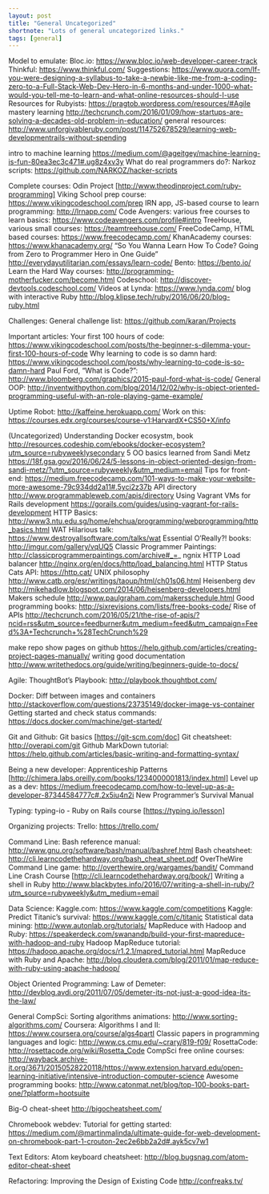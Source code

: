 ```yaml
---
layout: post
title: "General Uncategorized"
shortnote: "Lots of general uncategorized links."
tags: [general]
---
```


Model to emulate:
Bloc.io: https://www.bloc.io/web-developer-career-track
Thinkful: https://www.thinkful.com/
Suggestions: https://www.quora.com/If-you-were-designing-a-syllabus-to-take-a-newbie-like-me-from-a-coding-zero-to-a-Full-Stack-Web-Dev-Hero-in-6-months-and-under-1000-what-would-you-tell-me-to-learn-and-what-online-resources-should-I-use
Resources for Rubyists: https://pragtob.wordpress.com/resources/#Agile
mastery learning http://techcrunch.com/2016/01/09/how-startups-are-solving-a-decades-old-problem-in-education/
general resources: http://www.unforgivableruby.com/post/114752678529/learning-web-developmentrails-without-spending

intro to machine learning https://medium.com/@ageitgey/machine-learning-is-fun-80ea3ec3c471#.ug8z4xv3y
What do real programmers do?:
Narkoz scripts: https://github.com/NARKOZ/hacker-scripts

Complete courses:
Odin Project [http://www.theodinproject.com/ruby-programming]
Viking School prep course: https://www.vikingcodeschool.com/prep
IRN app, JS-based course to learn programming: http://lrnapp.com/
Code Avengers: various free courses to learn basics: https://www.codeavengers.com/profile#intro
TreeHouse, various small courses: https://teamtreehouse.com/
FreeCodeCamp, HTML based courses: https://www.freecodecamp.com/
KhanAcademy courses: https://www.khanacademy.org/
“So You Wanna Learn How To Code? Going from Zero to Programmer Hero in One Guide” http://everydayutilitarian.com/essays/learn-code/
Bento: https://bento.io/
Learn the Hard Way courses: http://programming-motherfucker.com/become.html
Codeschool: http://discover-devtools.codeschool.com/
Videos at Lynda: https://www.lynda.com/
blog with interactive Ruby http://blog.klipse.tech/ruby/2016/06/20/blog-ruby.html

Challenges:
General challenge list: https://github.com/karan/Projects

Important articles:
Your first 100 hours of code: https://www.vikingcodeschool.com/posts/the-beginner-s-dilemma-your-first-100-hours-of-code
Why learning to code is so damn hard: https://www.vikingcodeschool.com/posts/why-learning-to-code-is-so-damn-hard
Paul Ford, “What is Code?”: http://www.bloomberg.com/graphics/2015-paul-ford-what-is-code/
General OOP: http://inventwithpython.com/blog/2014/12/02/why-is-object-oriented-programming-useful-with-an-role-playing-game-example/  

Uptime Robot: http://kaffeine.herokuapp.com/
Work on this: https://courses.edx.org/courses/course-v1:HarvardX+CS50+X/info

(Uncategorized)
Understanding Docker ecosystm, book http://resources.codeship.com/ebooks/docker-ecosystem?utm_source=rubyweeklysecondary
5 OO basics learned from Sandi Metz https://18f.gsa.gov/2016/06/24/5-lessons-in-object-oriented-design-from-sandi-metz/?utm_source=rubyweekly&utm_medium=email
Tips for front-end: https://medium.freecodecamp.com/101-ways-to-make-your-website-more-awesome-79c934dd2a11#.5yci2z37b
API directory http://www.programmableweb.com/apis/directory
Using Vagrant VMs for Rails development https://gorails.com/guides/using-vagrant-for-rails-development
HTTP Basics: http://www3.ntu.edu.sg/home/ehchua/programming/webprogramming/http_basics.html
WAT Hilarious talk: https://www.destroyallsoftware.com/talks/wat
Essential O’Really?! books: http://imgur.com/gallery/vqUQ5
Classic Programmer Paintings: http://classicprogrammerpaintings.com/archive#_=_
ngnix HTTP Load balancer http://nginx.org/en/docs/http/load_balancing.html
HTTP Status Cats API: https://http.cat/
UNIX philosophy http://www.catb.org/esr/writings/taoup/html/ch01s06.html
Heisenberg dev http://mikehadlow.blogspot.com/2014/06/heisenberg-developers.html
Makers schedule http://www.paulgraham.com/makersschedule.html
Good programming books: http://sixrevisions.com/lists/free-books-code/
Rise of APIs http://techcrunch.com/2016/05/21/the-rise-of-apis/?ncid=rss&utm_source=feedburner&utm_medium=feed&utm_campaign=Feed%3A+Techcrunch+%28TechCrunch%29

make repo show pages on github https://help.github.com/articles/creating-project-pages-manually/
writing good documentation http://www.writethedocs.org/guide/writing/beginners-guide-to-docs/

Agile:
ThoughtBot’s Playbook: http://playbook.thoughtbot.com/

Docker:
Diff between images and containers http://stackoverflow.com/questions/23735149/docker-image-vs-container
Getting started and check status commands: https://docs.docker.com/machine/get-started/

Git and Github:
Git basics [https://git-scm.com/doc]
Git cheatsheet: http://overapi.com/git
Github MarkDown tutorial: https://help.github.com/articles/basic-writing-and-formatting-syntax/

Being a new developer:
Apprenticeship Patterns [http://chimera.labs.oreilly.com/books/1234000001813/index.html]
Level up as a dev: https://medium.freecodecamp.com/how-to-level-up-as-a-developer-87344584777c#.2x5iu4n2i
New Programmer’s Survival Manual

Typing:
typing-io - Ruby on Rails course [https://typing.io/lesson]

Organizing projects:
Trello: https://trello.com/

Command Line:
Bash reference manual: http://www.gnu.org/software/bash/manual/bashref.html
Bash cheatsheet: http://cli.learncodethehardway.org/bash_cheat_sheet.pdf
OverTheWire Command Line game: http://overthewire.org/wargames/bandit/
Command Line Crash Course [http://cli.learncodethehardway.org/book/]
Writing a shell in Ruby http://www.blackbytes.info/2016/07/writing-a-shell-in-ruby/?utm_source=rubyweekly&utm_medium=email

Data Science:
Kaggle.com: https://www.kaggle.com/competitions
Kaggle: Predict Titanic’s survival: https://www.kaggle.com/c/titanic
Statistical data mining: http://www.autonlab.org/tutorials/
MapReduce with Hadoop and Ruby: https://speakerdeck.com/swanandp/build-your-first-mapreduce-with-hadoop-and-ruby
Hadoop MapReduce tutorial: https://hadoop.apache.org/docs/r1.2.1/mapred_tutorial.html
MapReduce with Ruby and Apache: http://blog.cloudera.com/blog/2011/01/map-reduce-with-ruby-using-apache-hadoop/

Object Oriented Programming:
Law of Demeter: http://devblog.avdi.org/2011/07/05/demeter-its-not-just-a-good-idea-its-the-law/

General CompSci:
Sorting algorithms animations: http://www.sorting-algorithms.com/
Coursera: Algorithms I and II: https://www.coursera.org/course/algs4partI
Classic papers in programming languages and logic: http://www.cs.cmu.edu/~crary/819-f09/
RosettaCode: http://rosettacode.org/wiki/Rosetta_Code
CompSci free online courses: http://wayback.archive-it.org/3671/20150528220118/https://www.extension.harvard.edu/open-learning-initiative/intensive-introduction-computer-science
Awesome programming books: http://www.catonmat.net/blog/top-100-books-part-one/?platform=hootsuite

Big-O cheat-sheet http://bigocheatsheet.com/

Chromebook webdev:
Tutorial for getting started: https://medium.com/@martinmalinda/ultimate-guide-for-web-development-on-chromebook-part-1-crouton-2ec2e6bb2a2d#.ayk5cv7w1

Text Editors:
Atom keyboard cheatsheet: http://blog.bugsnag.com/atom-editor-cheat-sheet

Refactoring: Improving the Design of Existing Code
http://confreaks.tv/
